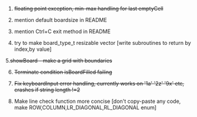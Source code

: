 1. ~~floating point exception, min-max handling for last emptyCell~~

2. mention default boardsize in README

3. mention Ctrl+C exit method in README

4. try to make board_type_t resizable vector [write subroutines to return by index,by value]

5.~~showBoard - make a grid with boundaries~~

6. ~~Terminate condition isBoardFilled failing~~

7. ~~Fix keyboardInput error handling, currently works on '1a' '2z' '9x' etc, crashes if string length !=2~~

8. Make line check function more concise [don't copy-paste any code, make ROW,COLUMN,LR_DIAGONAL,RL_DIAGONAL enum]
